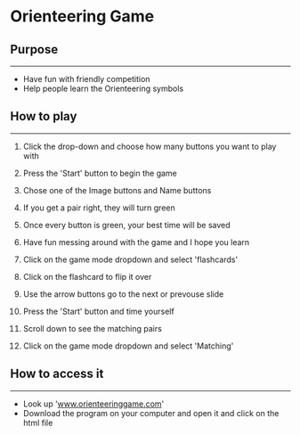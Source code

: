 # Orienteering Game
## Purpose
---
- Have fun with friendly competition
- Help people learn the Orienteering symbols

## How to play
---
1. Click the drop-down and choose how many buttons you want to play with
2. Press the 'Start' button to begin the game
3. Chose one of the Image buttons and Name buttons
4. If you get a pair right, they will turn green
5. Once every button is green, your best time will be saved
6. Have fun messing around with the game and I hope you learn

1. Click on the game mode dropdown and select 'flashcards'
2. Click on the flashcard to flip it over
3. Use the arrow buttons go to the next or prevouse slide
4. Press the 'Start' button and time yourself
5. Scroll down to see the matching pairs
6. Click on the game mode dropdown and select 'Matching'

## How to access it
---
- Look up 'www.orienteeringgame.com'
- Download the program on your computer and open it and click on the html file
